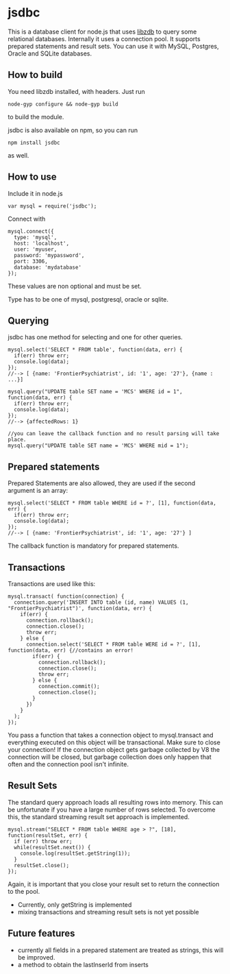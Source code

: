 jsdbc
=======
This is a database client for node.js that uses [libzdb](http://www.tildeslash.com/libzdb/) to query some relational databases. Internally it uses a connection pool. It supports prepared statements and result sets. You can use it with MySQL, Postgres, Oracle and SQLite databases.

How to build
------------
You need libzdb installed, with headers. Just run

    node-gyp configure && node-gyp build

to build the module.

jsdbc is also available on npm, so you can run

    npm install jsdbc

as well.

How to use
----------
Include it in node.js

    var mysql = require('jsdbc');

Connect with
    
    mysql.connect({
      type: 'mysql',
      host: 'localhost',
      user: 'myuser,
      password: 'mypassword',
      port: 3306,
      database: 'mydatabase'
    });

These values are non optional and must be set.

Type has to be one of mysql, postgresql, oracle or sqlite.

Querying
--------
jsdbc has one method for selecting and one for other queries.

    mysql.select('SELECT * FROM table', function(data, err) {
      if(err) throw err;
      console.log(data);
    });
    //--> [ {name: 'FrontierPsychiatrist', id: '1', age: '27'}, {name : ...}]

    mysql.query("UPDATE table SET name = 'MCS' WHERE id = 1", function(data, err) {
      if(err) throw err;
      console.log(data);
    });
    //--> {affectedRows: 1}

    //you can leave the callback function and no result parsing will take place.
    mysql.query("UPDATE table SET name = 'MCS' WHERE mid = 1");

Prepared statements
-------------------
Prepared Statements are also allowed, they are used if the second argument is an array:
    
    mysql.select('SELECT * FROM table WHERE id = ?', [1], function(data, err) {
      if(err) throw err;
      console.log(data);
    });
    //--> [ {name: 'FrontierPsychiatrist', id: '1', age: '27'} ]

The callback function is mandatory for prepared statements.

Transactions
------------
Transactions are used like this:

    mysql.transact( function(connection) {
      connection.query('INSERT INTO table (id, name) VALUES (1, "FrontierPsychiatrist")', function(data, err) {
        if(err) {
          connection.rollback();
          connection.close();
          throw err;
        } else {
          connection.select('SELECT * FROM table WERE id = ?', [1], function(data, err) {//contains an error!
            if(err) {
              connection.rollback();
              connection.close();
              throw err;
            } else {
              connection.commit();
              connection.close();
            }
          })
        }
      );
    });

You pass a function that takes a connection object to mysql.transact and everything executed on this object will be transactional. Make sure to close your connection! If the connection object gets garbage collected by V8 the connection will be closed, but garbage collection does only happen that often and the connection pool isn't infinite.

Result Sets
-----------
The standard query approach loads all resulting rows into memory. This can be unfortunate if you have a large number of rows selected. To overcome this, the standard streaming result set approach is implemented.

    mysql.stream("SELECT * FROM table WHERE age > ?", [18], function(resultSet, err) {
      if (err) throw err;
      while(resultSet.next()) {
        console.log(resultSet.getString(1));
      }
      resultSet.close();
    });

Again, it is important that you close your result set to return the connection to the pool.

* Currently, only getString is implemented
* mixing transactions and streaming result sets is not yet possible

Future features
---------------
* currently all fields in a prepared statement are treated as strings, this will be improved.
* a method to obtain the lastInserId from inserts